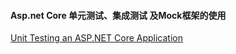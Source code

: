 ﻿#### Asp.net Core 单元测试、集成测试 及Mock框架的使用

[Unit Testing an ASP.​NET Core Application](http://asp.net-hacker.rocks/2017/09/27/testing-aspnetcore.html)
